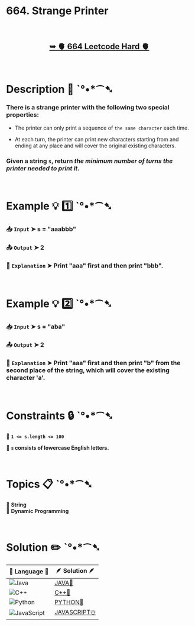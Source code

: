# 664. Strange Printer

</br>

<h2 align="center"> 

<a href="https://leetcode.com/problems/strange-printer/description/?envType=daily-question&envId=2024-08-21"><strong>➥ 🫀 664 Leetcode Hard 🫀 </strong></a>
</h2>

</br>

# Description 📜 ˋ°•*⁀➷

### There is a strange printer with the following two special properties:

- The printer can only print a sequence of `the same character` each time.

- At each turn, the printer can print new characters starting from and ending at any place and will cover the original existing characters.

### Given a string `s`, return *the minimum number of turns the printer needed to print it*.

</br>

# Example 💡 1️⃣ ˋ°•*⁀➷

  ### 📥 `Input`  ➤ s = "aaabbb"

  ### 📤 `Output`  ➤ 2

  ### 🔦 `Explanation`  ➤ Print "aaa" first and then print "bbb".

</br>

# Example 💡 2️⃣ ˋ°•*⁀➷

  ### 📥 `Input` ➤ s = "aba"

  ### 📤 `Output`  ➤ 2

  ### 🔦 `Explanation` ➤ Print "aaa" first and then print "b" from the second place of the string, which will cover the existing character 'a'.


</br>

# Constraints 🔒 ˋ°•*⁀➷

🔹 **`1 <= s.length <= 100`** </br>

🔹 **`s` consists of lowercase English letters.** </br>

</br>

# Topics 📋 ˋ°•*⁀➷

🔸 **String**  </br>
🔸 **Dynamic Programming**  </br>

</br>

# Solution ✏️ ˋ°•*⁀➷

| 📒 Language 📒  | 🪶 Solution 🪶 |
| ------------- | ------------- |
|  ![Java](https://img.shields.io/badge/java-%23ED8B00.svg?style=for-the-badge&logo=openjdk&logoColor=white)  | [JAVA🍁](https://github.com/Prakhar-002/LEETCODE/blob/main/%F0%9F%93%9C%20Daily%20Challange%20%F0%9F%92%A1/08%20August%20%F0%9F%8F%B5%EF%B8%8F%202024/21%20-%2008%20-%202024%20---%20664.%20Strange%20Printer%20%E2%98%83%EF%B8%8F%20%F0%9F%8D%81%20%F0%9F%8D%B0%20%F0%9F%8E%B2/%F0%9F%8D%81JAVA-664-StrangePrinter.java) |
|  ![C++](https://img.shields.io/badge/c++-%2300599C.svg?style=for-the-badge&logo=c%2B%2B&logoColor=white)  | [C++🎲](https://github.com/Prakhar-002/LEETCODE/blob/main/%F0%9F%93%9C%20Daily%20Challange%20%F0%9F%92%A1/08%20August%20%F0%9F%8F%B5%EF%B8%8F%202024/21%20-%2008%20-%202024%20---%20664.%20Strange%20Printer%20%E2%98%83%EF%B8%8F%20%F0%9F%8D%81%20%F0%9F%8D%B0%20%F0%9F%8E%B2/%F0%9F%8E%B2CPP-664-StrangePrinter.cpp)  |
|  ![Python](https://img.shields.io/badge/python-3670A0?style=for-the-badge&logo=python&logoColor=ffdd54)    | [PYTHON🍰](https://github.com/Prakhar-002/LEETCODE/blob/main/%F0%9F%93%9C%20Daily%20Challange%20%F0%9F%92%A1/08%20August%20%F0%9F%8F%B5%EF%B8%8F%202024/21%20-%2008%20-%202024%20---%20664.%20Strange%20Printer%20%E2%98%83%EF%B8%8F%20%F0%9F%8D%81%20%F0%9F%8D%B0%20%F0%9F%8E%B2/%F0%9F%8D%B0PYTHON-664-StrangePrinter.py) |
| ![JavaScript](https://img.shields.io/badge/javascript-%23323330.svg?style=for-the-badge&logo=javascript&logoColor=%23F7DF1E)   | [JAVASCRIPT☃️](https://github.com/Prakhar-002/LEETCODE/blob/main/%F0%9F%93%9C%20Daily%20Challange%20%F0%9F%92%A1/08%20August%20%F0%9F%8F%B5%EF%B8%8F%202024/21%20-%2008%20-%202024%20---%20664.%20Strange%20Printer%20%E2%98%83%EF%B8%8F%20%F0%9F%8D%81%20%F0%9F%8D%B0%20%F0%9F%8E%B2/%E2%98%83%EF%B8%8FJAVASCRIPT-664-StrangePrinter.js) |
